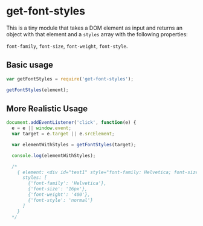 # get-font-styles

This is a tiny module that takes a DOM element as input and returns an object
with that element and a `styles` array with the following properties:

`font-family`, `font-size`, `font-weight`, `font-style`.

## Basic usage

```javascript
var getFontStyles = require('get-font-styles');

getFontStyles(element);
```

## More Realistic Usage

```javascript
document.addEventListener('click', function(e) {
  e = e || window.event;
  var target = e.target || e.srcElement;

  var elementWithStyles = getFontStyles(target);

  console.log(elementWithStyles);

  /*
    { element: <div id="test1" style="font-family: Helvetica; font-size: 16px; font-weight: 400; font-style: normal;"></div>,
      styles: [
        {'font-family': 'Helvetica'},
        {'font-size': '16px'},
        {'font-weight': '400'},
        {'font-style': 'normal'}
      ]
    }
  */
```
